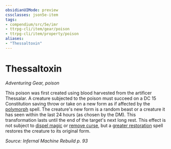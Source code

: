 ```yaml
---
obsidianUIMode: preview
cssclasses: json5e-item
tags:
- compendium/src/5e/imr
- ttrpg-cli/item/gear/poison
- ttrpg-cli/item/property/poison
aliases: 
- "Thessaltoxin"
---
```

# Thessaltoxin
*Adventuring Gear, poison*  


This poison was first created using blood harvested from the artificer Thessalar. A creature subjected to the poison must succeed on a DC 15 Constitution saving throw or take on a new form as if affected by the [polymorph](/3-Mechanics/CLI/spells/polymorph.md) spell. The creature's new form is a random beast or a creature it has seen within the last 24 hours (as chosen by the DM). This transformation lasts until the end of the target's next long rest. This effect is not subject to [dispel magic](/3-Mechanics/CLI/spells/dispel-magic.md) or [remove curse](/3-Mechanics/CLI/spells/remove-curse.md), but a [greater restoration](/3-Mechanics/CLI/spells/greater-restoration.md) spell restores the creature to its original form.

*Source: Infernal Machine Rebuild p. 93*